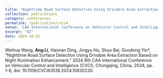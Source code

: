 ```yaml
---
title: "Nighttime Road Surface Detection Using Drivable Area Extraction Based on Night Illumination Enhancement"
collection: publications
category: conferences
permalink: /publication/cvci4
venue: 'CAA International Conference on Vehicular Control and Intelligence (CVCI)'
excerpt: "EI"
date: 2024-10-25
---
```

Weihua Wang, **Ang Li**, Haonan Ding, Jingyu Hu, Shuo Bai, Guodong Yin*, "Nighttime Road Surface Detection Using Drivable Area Extraction Based on Night Illumination Enhancement," 2024 8th CAA International Conference on Vehicular Control and Intelligence (CVCI), Chongqing, China, 2024, pp. 1-6, doi: 10.1109/CVCI63518.2024.10830230.

